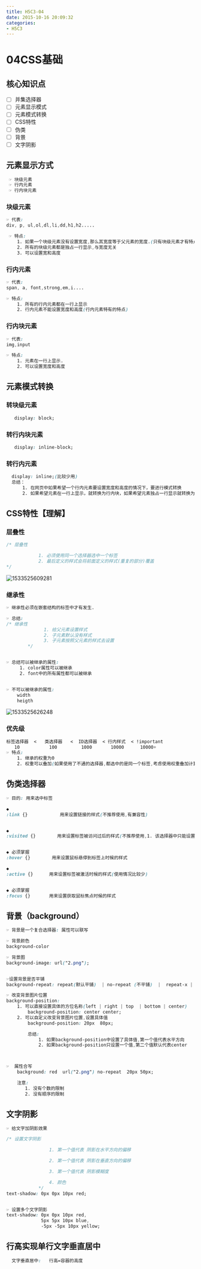 ```yaml
---
title: H5C3-04
date: 2015-10-16 20:09:32
categories: 
- H5C3
---
```


# 04CSS基础

## 核心知识点

- [ ] 并集选择器
- [ ] 元素显示模式
- [ ] 元素模式转换
- [ ] CSS特性
- [ ] 伪类
- [ ] 背景
- [ ] 文字阴影

## 元素显示方式 

```css
 ☞ 块级元素
 ☞ 行内元素
 ☞ 行内块元素
```

### 块级元素

```css
☞ 代表:
div, p, ul,ol,dl,li,dd,h1,h2.....

 ☞ 特点:
	1. 如果一个块级元素没有设置宽度,那么其宽度等于父元素的宽度.(只有块级元素才有特点)
	2. 所有的块级元素都是独占一行显示,与宽度无关
	3. 可以设置宽和高度
```

### 行内元素

```css
☞ 代表:
span, a, font,strong,em,i....

☞ 特点:
  	1. 所有的行内元素都在一行上显示
	2. 行内元素不能设置宽度和高度(行内元素特有的特点)
```

### 行内块元素

```css
☞ 代表:
img,input 

☞ 特点:
	1. 元素在一行上显示.
    2. 可以设置宽度和高度
```

## 元素模式转换

### 转块级元素

```css
   display: block;
```

### 转行内块元素

```css
   display: inline-block;
```

### 转行内元素

```css
  display: inline;(比较少用)
  总结：
	  1. 在网页中如果希望一个行内元素要设置宽度和高度的情况下，要进行模式转换
	  2. 如果希望元素在一行上显示，就转换为行内块，如果希望元素独占一行显示就转换为块级元素
```

## CSS特性【理解】

### 层叠性

```css
/* 层叠性 

			1. 必须使用同一个选择器选中一个标签
			2. 最后定义的样式会将前面定义的样式(重复的部分)覆盖
*/
```

![1533525609281](./H5C3-04/1533525609281.png)

### 继承性

```css
☞ 继承性必须在嵌套结构的标签中才有发生.

☞ 总结:
/* 继承性 
			  1. 给父元素设置样式
			  2. 子元素默认没有样式
			  3. 子元素按照父元素的样式去设置
		*/


☞ 总结可以被继承的属性:
	 1. color属性可以被继承
	 2. font中的所有属性都可以被继承


☞ 不可以被继承的属性:
	width
	heigth
```

![1533525626248](./H5C3-04/1533525626248.png)

### 优先级

```css
标签选择器  <   类选择器   <  ID选择器  < 行内样式  < !important
   10			100		    1000       10000      10000+
☞ 特点:
	1. 继承的权重为0
	2. 权重可以叠加(如果使用了不通的选择器,都选中的是同一个标签,考虑使用权重叠加计算解决)
```

## 伪类选择器

```css
☞ 目的: 用来选中标签

◆
:link {}            用来设置链接的样式(不推荐使用,有兼容性)


◆
:visited {}		   用来设置标签被访问过后的样式(不推荐使用,1. 该选择器中只能设置与颜色相关的属性 2. 有浏览器缓存问题)


◆ 必须掌握
:hover {}		 用来设置鼠标悬停到标签上时候的样式

◆
:active {}		用来设置标签被激活时候的样式(使用情况比较少)


◆ 必须掌握
:focus {}		用来设置获取鼠标焦点时候的样式
```

## 背景（background）

```css
☞ 背景是一个复合选择器: 属性可以联写

☞ 背景颜色
background-color

☞ 背景图
background-image: url("2.png");


☞设置背景是否平铺
background-repeat: repeat(默认平铺)  | no-repeat (不平铺)  |  repeat-x |  repeat-y

☞ 改变背景图片位置
background-position:
	1. 可以直接设置具体的方位名称(left | right | top  | bottom | center)
		background-position: center center;
	2. 可以自定义改变背景图片位置,设置具体值
		background-position: 20px  80px;

		总结:
			1. 如果background-position中设置了具体值,第一个值代表水平方向
			2. 如果background-position只设置一个值,第二个值默认代表center



☞  属性合写
	background: red  url("2.png") no-repeat  20px 50px;

	注意:
	   1. 没有个数的限制
	   2. 没有顺序的限制
```

## 文字阴影

```css
☞ 给文字加阴影效果

/* 设置文字阴影 

				1. 第一个值代表 阴影在水平方向的偏移

				2. 第一个值代表 阴影在垂直方向的偏移

				3. 第一个值代表 阴影模糊度

				4. 颜色
			*/
text-shadow: 0px 0px 10px red;


☞ 设置多个文字阴影
text-shadow: 0px 0px 10px red,
			 5px 5px 10px blue,
		     -5px -5px 10px yellow;
```

## 行高实现单行文字垂直居中

```css
  文字垂直居中:   行高=容器的高度
```

